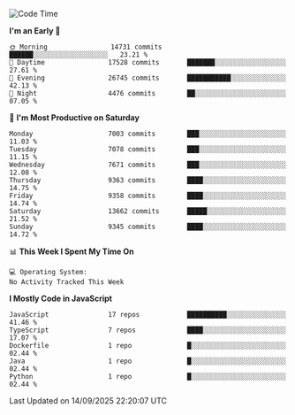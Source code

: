 <!--START_SECTION:waka-->
![Code Time](http://img.shields.io/badge/Code%20Time-3%2C498%20hrs%2059%20mins-blue)

**I'm an Early 🐤** 

```text
🌞 Morning                14731 commits       ██████░░░░░░░░░░░░░░░░░░░   23.21 % 
🌆 Daytime                17528 commits       ███████░░░░░░░░░░░░░░░░░░   27.61 % 
🌃 Evening                26745 commits       ███████████░░░░░░░░░░░░░░   42.13 % 
🌙 Night                  4476 commits        ██░░░░░░░░░░░░░░░░░░░░░░░   07.05 % 
```
📅 **I'm Most Productive on Saturday** 

```text
Monday                   7003 commits        ███░░░░░░░░░░░░░░░░░░░░░░   11.03 % 
Tuesday                  7078 commits        ███░░░░░░░░░░░░░░░░░░░░░░   11.15 % 
Wednesday                7671 commits        ███░░░░░░░░░░░░░░░░░░░░░░   12.08 % 
Thursday                 9363 commits        ████░░░░░░░░░░░░░░░░░░░░░   14.75 % 
Friday                   9358 commits        ████░░░░░░░░░░░░░░░░░░░░░   14.74 % 
Saturday                 13662 commits       █████░░░░░░░░░░░░░░░░░░░░   21.52 % 
Sunday                   9345 commits        ████░░░░░░░░░░░░░░░░░░░░░   14.72 % 
```


📊 **This Week I Spent My Time On** 

```text
💻 Operating System: 
No Activity Tracked This Week
```

**I Mostly Code in JavaScript** 

```text
JavaScript               17 repos            ██████████░░░░░░░░░░░░░░░   41.46 % 
TypeScript               7 repos             ████░░░░░░░░░░░░░░░░░░░░░   17.07 % 
Dockerfile               1 repo              █░░░░░░░░░░░░░░░░░░░░░░░░   02.44 % 
Java                     1 repo              █░░░░░░░░░░░░░░░░░░░░░░░░   02.44 % 
Python                   1 repo              █░░░░░░░░░░░░░░░░░░░░░░░░   02.44 % 
```




 Last Updated on 14/09/2025 22:20:07 UTC
<!--END_SECTION:waka-->

<!--
**likaiqiang/likaiqiang** is a ✨ _special_ ✨ repository because its `README.md` (this file) appears on your GitHub profile.

Here are some ideas to get you started:

- 🔭 I’m currently working on ...
- 🌱 I’m currently learning ...
- 👯 I’m looking to collaborate on ...
- 🤔 I’m looking for help with ...
- 💬 Ask me about ...
- 📫 How to reach me: ...
- 😄 Pronouns: ...
- ⚡ Fun fact: ...
-->
